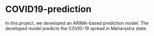 # COVID19-prediction
In this project, we developed an ARIMA-based prediction model. The developed model predicts the COVID-19 spread in Maharastra state.
